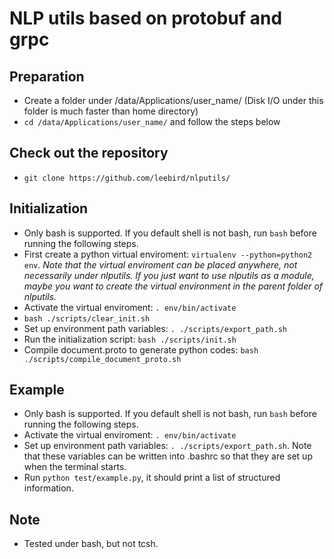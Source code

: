 # NLP utils based on protobuf and grpc

## Preparation
- Create a folder under /data/Applications/user_name/ (Disk I/O under this folder is much faster than home directory)
- `cd /data/Applications/user_name/` and follow the steps below

## Check out the repository
- `git clone https://github.com/leebird/nlputils/`

## Initialization
- Only bash is supported. If you default shell is not bash, run `bash` before running the following steps.
- First create a python virtual enviroment: `virtualenv --python=python2 env`. _Note that the virtual enviroment can be placed anywhere, not necessarily under nlputils. If you just want to use nlputils as a module, maybe you want to create the virtual environment in the parent folder of nlputils._
- Activate the virtual enviroment: `. env/bin/activate`
- `bash ./scripts/clear_init.sh`
- Set up environment path variables: `. ./scripts/export_path.sh`
- Run the initialization script: `bash ./scripts/init.sh`
- Compile document.proto to generate python codes: `bash ./scripts/compile_document_proto.sh`

## Example
- Only bash is supported. If you default shell is not bash, run `bash` before running the following steps.
- Activate the virtual enviroment: `. env/bin/activate`
- Set up environment path variables: `. ./scripts/export_path.sh`. Note that these variables can be written into .bashrc so that they are set up when the terminal starts.
- Run `python test/example.py`, it should print a list of structured information.

## Note
- Tested under bash, but not tcsh.
